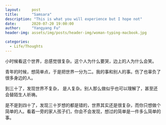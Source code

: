 ```yaml
---
layout:     post
title:      "Samsara"
description: "This is what you will experience but I hope not"
date:       2020-07-20 19:00:00
author:     "Yangyang Fu"
header-img: assets/img/posts/header-img/woman-typing-macbook.jpg

categories:
  - Life/Thoughts
---
```



小时候看这个世界，总感觉很复杂。这个人为什么要哭，边上的人为什么会笑。

青年的时候，想简单点，于是把世界一分为二。我的事和别人的事。伤了也辜负了很多身边的人。

到三十了，发现世界不复杂， 是人复杂。别人那么做似乎也可以理解了，甚至还会替陌生人祈祷。

是不是到四十了，发现三十岁想的都是错的，世界其实还是很复杂，而你只想做个简单的人。看着一旁的家人孩子们，你会不会发现，想过的简单是一件多么简单的事。
